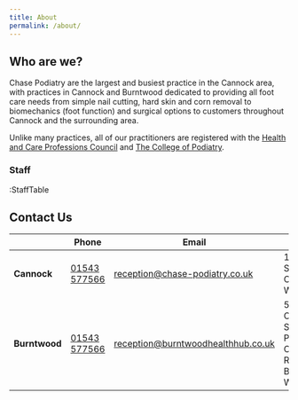 ```yaml
---
title: About
permalink: /about/
---
```


## Who are we?
Chase Podiatry are the largest and busiest practice in the Cannock area, with practices in Cannock and Burntwood dedicated to providing all foot care needs from simple nail cutting, hard skin and corn removal to biomechanics (foot function) and surgical options to customers throughout Cannock and the surrounding area.

Unlike many practices, all of our practitioners are registered with the [Health and Care Professions Council](https://www.hcpc-uk.org/) and [The College of Podiatry](https://rcpod.org.uk/).

### Staff

:StaffTable

## Contact Us

<div class="flex flex-col">

| &nbsp;        | Phone                           | Email                                                                           | Address                                                                       |
|---------------|---------------------------------|---------------------------------------------------------------------------------|-------------------------------------------------------------------------------|
| **Cannock**   | [01543 577566](tel:01543577566) | [reception@chase-podiatry.co.uk](mailto:reception@chase-podiatry.co.uk)         | 10 Mill Street <br/> Cannock <br/> WS11 0DL                                   |
| **Burntwood** | [01543 577566](tel:01543577566) | [reception@burntwoodhealthhub.co.uk](mailto:reception@burntwoodhealthhub.co.uk) | 5 Swan Corner Shopping Precinct <br/> Chase Road <br/> Burntwood <br/> WS70DW |

</div>

